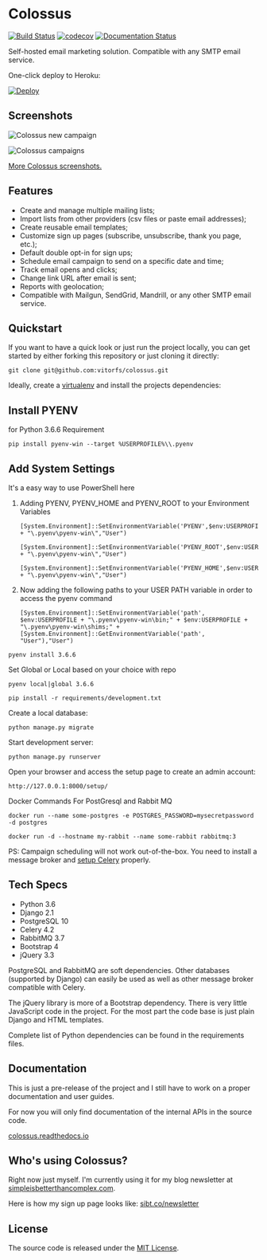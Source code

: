 # Colossus

[![Build Status](https://travis-ci.com/vitorfs/colossus.svg?branch=master)](https://travis-ci.com/vitorfs/colossus)
[![codecov](https://codecov.io/gh/vitorfs/colossus/branch/master/graph/badge.svg)](https://codecov.io/gh/vitorfs/colossus)
[![Documentation Status](https://readthedocs.org/projects/colossus/badge/?version=latest)](https://colossus.readthedocs.io/en/latest/?badge=latest)

Self-hosted email marketing solution. Compatible with any SMTP email service.

One-click deploy to Heroku:

[![Deploy](https://www.herokucdn.com/deploy/button.svg)](https://heroku.com/deploy)

## Screenshots

![Colossus new campaign](https://colossus.readthedocs.io/en/latest/_images/colossus-new-campaign.png)

![Colossus campaigns](https://colossus.readthedocs.io/en/latest/_images/colossus-campaigns.png)

[More Colossus screenshots.](https://colossus.readthedocs.io/en/latest/features.html#screenshots)

## Features

* Create and manage multiple mailing lists;
* Import lists from other providers (csv files or paste email addresses);
* Create reusable email templates;
* Customize sign up pages (subscribe, unsubscribe, thank you page, etc.);
* Default double opt-in for sign ups;
* Schedule email campaign to send on a specific date and time;
* Track email opens and clicks;
* Change link URL after email is sent;
* Reports with geolocation;
* Compatible with Mailgun, SendGrid, Mandrill, or any other SMTP email service.

## Quickstart

If you want to have a quick look or just run the project locally, you can get started by either forking this repository
or just cloning it directly:

```commandline
git clone git@github.com:vitorfs/colossus.git
```

Ideally, create a [virtualenv](https://docs.python-guide.org/dev/virtualenvs/) and install the projects dependencies:

## **Install PYENV**
for Python 3.6.6 Requirement
```commandline
pip install pyenv-win --target %USERPROFILE%\\.pyenv
```
## **Add System Settings**

It's a easy way to use PowerShell here

1. Adding PYENV, PYENV_HOME and PYENV_ROOT to your Environment Variables

   ```pwsh
   [System.Environment]::SetEnvironmentVariable('PYENV',$env:USERPROFILE + "\.pyenv\pyenv-win\","User")

   [System.Environment]::SetEnvironmentVariable('PYENV_ROOT',$env:USERPROFILE + "\.pyenv\pyenv-win\","User")

   [System.Environment]::SetEnvironmentVariable('PYENV_HOME',$env:USERPROFILE + "\.pyenv\pyenv-win\","User")
   ```

2. Now adding the following paths to your USER PATH variable in order to access the pyenv command

   ```pwsh
   [System.Environment]::SetEnvironmentVariable('path', $env:USERPROFILE + "\.pyenv\pyenv-win\bin;" + $env:USERPROFILE + "\.pyenv\pyenv-win\shims;" + [System.Environment]::GetEnvironmentVariable('path', "User"),"User")
   ```
```commandline
pyenv install 3.6.6
```
Set Global or Local based on your choice with repo
```commandline
pyenv local|global 3.6.6
```

```commandline
pip install -r requirements/development.txt
```

Create a local database:

```commandline
python manage.py migrate
```

Start development server:

```commandline
python manage.py runserver
```

Open your browser and access the setup page to create an admin account:

```commandline
http://127.0.0.1:8000/setup/
```

Docker Commands For PostGresql and Rabbit MQ

```commandline
docker run --name some-postgres -e POSTGRES_PASSWORD=mysecretpassword -d postgres
```

```commandline
docker run -d --hostname my-rabbit --name some-rabbit rabbitmq:3
```

PS: Campaign scheduling will not work out-of-the-box. You need to install a message broker and [setup Celery](https://simpleisbetterthancomplex.com/tutorial/2017/08/20/how-to-use-celery-with-django.html) properly.

## Tech Specs

* Python 3.6
* Django 2.1
* PostgreSQL 10
* Celery 4.2
* RabbitMQ 3.7
* Bootstrap 4 
* jQuery 3.3

PostgreSQL and RabbitMQ are soft dependencies. Other databases (supported by Django) can easily be used as well as other 
message broker compatible with Celery.

The jQuery library is more of a Bootstrap dependency. There is very little JavaScript code in the project. For the most 
part the code base is just plain Django and HTML templates. 

Complete list of Python dependencies can be found in the requirements files.

## Documentation

This is just a pre-release of the project and I still have to work on a proper documentation and user guides.

For now you will only find documentation of the internal APIs in the source code.

[colossus.readthedocs.io](https://colossus.readthedocs.io)

## Who's using Colossus?

Right now just myself. I'm currently using it for my blog newsletter at [simpleisbetterthancomplex.com](https://simpleisbetterthancomplex.com/).

Here is how my sign up page looks like: [sibt.co/newsletter](https://sibt.co/newsletter)

## License

The source code is released under the [MIT License](https://github.com/vitorfs/colossus/blob/master/LICENSE).